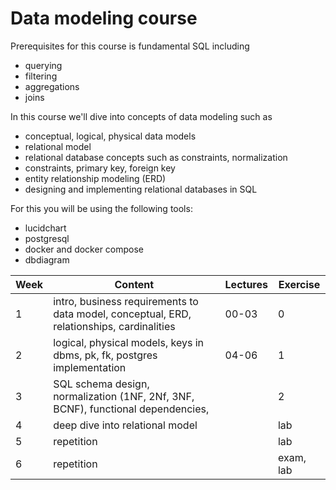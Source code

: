 # Data modeling course

Prerequisites for this course is fundamental SQL including

- querying
- filtering
- aggregations
- joins

In this course we'll dive into concepts of data modeling such as

- conceptual, logical, physical data models
- relational model
- relational database concepts such as constraints, normalization
- constraints, primary key, foreign key
- entity relationship modeling (ERD)
- designing and implementing relational databases in SQL

For this you will be using the following tools:

- lucidchart
- postgresql
- docker and docker compose
- dbdiagram

| **Week** | **Content**                                                                               | **Lectures** | **Exercise** |
| -------- | ----------------------------------------------------------------------------------------- | ------------ | ------------ |
| 1        | intro, business requirements to data model, conceptual, ERD, relationships, cardinalities | 00-03        | 0            |
| 2        | logical, physical models, keys in dbms, pk, fk, postgres implementation                   | 04-06        | 1            |
| 3        | SQL schema design, normalization (1NF, 2Nf, 3NF, BCNF), functional dependencies,          |              | 2            |
| 4        | deep dive into relational model                                                           |              | lab          |
| 5        | repetition                                                                                |              | lab          |
| 6        | repetition                                                                                |              | exam, lab    |
